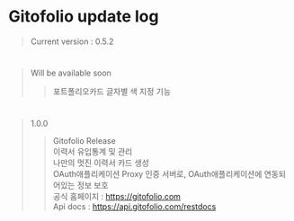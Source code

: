 # Gitofolio update log

> Current version : 0.5.2

<h1> </h1>

> Will be available soon
>	> 포트폴리오카드 글자별 색 지정 기능

<h1> </h1>

> 1.0.0
>	> Gitofolio Release     
>	> 이력서 유입통계 및 관리     
>	> 나만의 멋진 이력서 카드 생성     
>	> OAuth애플리케이션 Proxy 인증 서버로, OAuth애플리케이션에 연동되어있는 정보 보호     
>	> 공식 홈페이지 : https://gitofolio.com     
>	> Api docs : https://api.gitofolio.com/restdocs     
